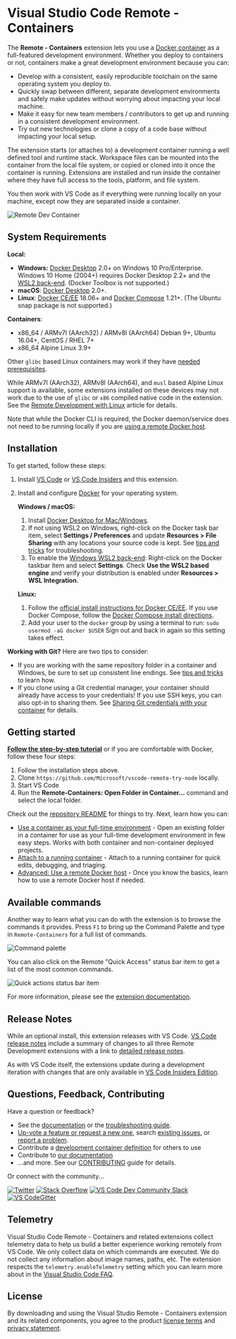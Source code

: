 # Visual Studio Code Remote - Containers

The **Remote - Containers** extension lets you use a [Docker container](https://docker.com) as a full-featured development environment. Whether you deploy to containers or not, containers make a great development environment because you can:

- Develop with a consistent, easily reproducible toolchain on the same operating system you deploy to.
- Quickly swap between different, separate development environments and safely make updates without worrying about impacting your local machine.
- Make it easy for new team members / contributors to get up and running in a consistent development environment.
- Try out new technologies or clone a copy of a code base without impacting your local setup.

The extension starts (or attaches to) a development container running a well defined tool and runtime stack. Workspace files can be mounted into the container from the local file system, or copied or cloned into it once the container is running. Extensions are installed and run inside the container where they have full access to the tools, platform, and file system.

You then work with VS Code as if everything were running locally on your machine, except now they are separated inside a container.

![Remote Dev Container](https://microsoft.github.io/vscode-remote-release/images/remote-containers-readme.gif)

## System Requirements

**Local:**

- **Windows:** [Docker Desktop](https://www.docker.com/products/docker-desktop) 2.0+ on Windows 10 Pro/Enterprise. Windows 10 Home (2004+) requires Docker Desktop 2.2+ and the [WSL2 back-end](https://aka.ms/vscode-remote/containers/docker-wsl2). (Docker Toolbox is not supported.)
- **macOS**: [Docker Desktop](https://www.docker.com/products/docker-desktop) 2.0+.
- **Linux**: [Docker CE/EE](https://docs.docker.com/install/#supported-platforms) 18.06+ and [Docker Compose](https://docs.docker.com/compose/install) 1.21+. (The Ubuntu snap package is not supported.)

**Containers**:

* x86_64 / ARMv7l (AArch32) / ARMv8l (AArch64) Debian 9+, Ubuntu 16.04+, CentOS / RHEL 7+
* x86_64 Alpine Linux 3.9+

Other `glibc` based Linux containers may work if they have [needed prerequisites](https://aka.ms/vscode-remote/linux).

While ARMv7l (AArch32), ARMv8l (AArch64), and `musl` based Alpine Linux support is available, some extensions installed on these devices may not work due to the use of `glibc` or `x86` compiled native code in the extension. See the [Remote Development with Linux](https://aka.ms/vscode-remote/linux) article for details.

Note that while the Docker CLI is required, the Docker daemon/service does not need to be running locally if you are [using a remote Docker host](https://aka.ms/vscode-remote/containers/remote-host). 

## Installation

To get started, follow these steps:

1. Install [VS Code](https://code.visualstudio.com/) or [VS Code Insiders](https://code.visualstudio.com/insiders/) and this extension.

2. Install and configure [Docker](https://www.docker.com/get-started) for your operating system.

   **Windows / macOS:**
    1. Install [Docker Desktop for Mac/Windows](https://www.docker.com/products/docker-desktop).
    2. If not using WSL2 on Windows, right-click on the Docker task bar item, select **Settings / Preferences** and update **Resources > File Sharing** with any locations your source code is kept. See [tips and tricks](https://aka.ms/vscode-remote/containers/troubleshooting) for troubleshooting.
    3. To enable the [Windows WSL2 back-end](https://aka.ms/vscode-remote/containers/docker-wsl2): Right-click on the Docker taskbar item and select **Settings**. Check **Use the WSL2 based engine** and verify your distribution is enabled under **Resources > WSL Integration**.

    **Linux:**
    1. Follow the [official install instructions for Docker CE/EE](https://docs.docker.com/install/#supported-platforms). If you use Docker Compose, follow the [Docker Compose install directions](https://docs.docker.com/compose/install/).
    2. Add your user to the `docker` group by using a terminal to run: `sudo usermod -aG docker $USER` Sign out and back in again so this setting takes effect.

**Working with Git?** Here are two tips to consider:

- If you are working with the same repository folder in a container and Windows, be sure to set up consistent line endings. See [tips and tricks](https://aka.ms/vscode-remote/containers/troubleshooting/crlf) to learn how.
- If you clone using a Git credential manager, your container should already have access to your credentials! If you use SSH keys, you can also opt-in to sharing them. See [Sharing Git credentials with your container](https://aka.ms/vscode-remote/containers/git) for details.

## Getting started

**[Follow the step-by-step tutorial](http://aka.ms/vscode-remote/containers/tutorial)** or if you are comfortable with Docker, follow these four steps:

1. Follow the installation steps above.
2. Clone `https://github.com/Microsoft/vscode-remote-try-node` locally.
2. Start VS Code
3. Run the **Remote-Containers: Open Folder in Container...** command and select the local folder.

Check out the [repository README](https://github.com/Microsoft/vscode-remote-try-node) for things to try. Next, learn how you can:

- [Use a container as your full-time environment](https://aka.ms/vscode-remote/containers/getting-started/open) - Open an existing folder in a container for use as your full-time development environment in few easy steps. Works with both container and non-container deployed projects.
- [Attach to a running container](https://aka.ms/vscode-remote/containers/getting-started/attach) - Attach to a running container for quick edits, debugging, and triaging.
- [Advanced: Use a remote Docker host](https://aka.ms/vscode-remote/containers/remote-host) - Once you know the basics, learn how to use a remote Docker host if needed.

## Available commands

Another way to learn what you can do with the extension is to browse the commands it provides. Press `F1` to bring up the Command Palette and type in `Remote-Containers` for a full list of commands.

![Command palette](https://microsoft.github.io/vscode-remote-release/images/remote-command-palette.png)

You can also click on the Remote "Quick Access" status bar item to get a list of the most common commands.

![Quick actions status bar item](https://microsoft.github.io/vscode-remote-release/images/remote-dev-status-bar.png)

For more information, please see the [extension documentation](https://aka.ms/vscode-remote/containers).

## Release Notes

While an optional install, this extension releases with VS Code. [VS Code release notes](https://code.visualstudio.com/updates/) include a summary of changes to all three Remote Development extensions with a link to [detailed release notes](https://github.com/microsoft/vscode-docs/tree/main/remote-release-notes).

As with VS Code itself, the extensions update during a development iteration with changes that are only available in [VS Code Insiders Edition](https://code.visualstudio.com/insiders/).

## Questions, Feedback, Contributing

Have a question or feedback?

- See the [documentation](https://aka.ms/vscode-remote) or the [troubleshooting guide](https://aka.ms/vscode-remote/troubleshooting).
- [Up-vote a feature or request a new one](https://aka.ms/vscode-remote/feature-requests), search [existing issues](https://aka.ms/vscode-remote/issues), or [report a problem](https://aka.ms/vscode-remote/issues/new).
- Contribute a [development container definition](https://aka.ms/vscode-dev-containers) for others to use
- Contribute to [our documentation](https://github.com/Microsoft/vscode-docs)
- ...and more. See our [CONTRIBUTING](https://aka.ms/vscode-remote/contributing) guide for details.

Or connect with the community...

[![Twitter](https://microsoft.github.io/vscode-remote-release/images/Twitter_Social_Icon_24x24.png)](https://aka.ms/vscode-remote/twitter) [![Stack Overflow](https://microsoft.github.io/vscode-remote-release/images/so-image-24x24.png)](https://stackoverflow.com/questions/tagged/vscode) [![VS Code Dev Community Slack](https://microsoft.github.io/vscode-remote-release/images/Slack_Mark-24x24.png)](https://aka.ms/vscode-dev-community) [![VS CodeGitter](https://microsoft.github.io/vscode-remote-release/images/gitter-icon-24x24.png)](https://gitter.im/Microsoft/vscode)

## Telemetry

Visual Studio Code Remote - Containers and related extensions collect telemetry data to help us build a better experience working remotely from VS Code. We only collect data on which commands are executed. We do not collect any information about image names, paths, etc. The extension respects the `telemetry.enableTelemetry` setting which you can learn more about in the [Visual Studio Code FAQ](https://aka.ms/vscode-remote/telemetry).

## License

By downloading and using the Visual Studio Remote - Containers extension and its related components, you agree to the product [license terms](https://go.microsoft.com/fwlink/?linkid=2077057) and [privacy statement](https://www.microsoft.com/en-us/privacystatement/EnterpriseDev/default.aspx).
